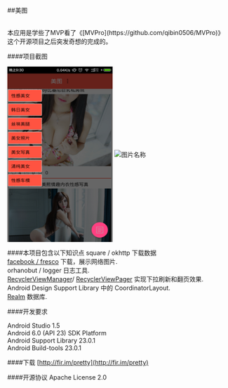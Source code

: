 ##美图

<br>
本应用是学些了MVP看了《[MVPro](https://github.com/qibin0506/MVPro)》这个开源项目之后突发奇想的完成的。



####项目截图

<img src="https://github.com/KurtisHu/Pretty/blob/master/screenshots/main.png" width = "240" height = "400" alt="图片名称" align=center />

<img src="https://github.com/KurtisHu/Pretty/blob/master/screenshots/detail.png" width = "240" height = "400" alt="图片名称" align=center />


####本项目包含以下知识点
square / okhttp 下载数据<br/>
[facebook / fresco](https://github.com/facebook/fresco) 下载，展示网络图片.<br/>
orhanobut / logger 日志工具.<br/>
[RecyclerViewManager](https://github.com/Syehunter/RecyclerViewManager)/ [RecyclerViewPager](https://github.com/lsjwzh/RecyclerViewPager) 实现下拉刷新和翻页效果.<br/>
Android Design Support Library 中的 CoordinatorLayout.<br/>
[Realm](https://realm.io) 数据库.



####开发要求
<p>
  Android Studio 1.5<br/>
  Android 6.0 (API 23) SDK Platform<br/>
  Android Support Library 23.0.1<br/>
  Android Build-tools 23.0.1<br/>
</p>

####下载
 [http://fir.im/pretty](http://fir.im/pretty)



####开源协议 
Apache License 2.0
